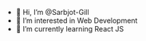 - 👋 Hi, I’m @Sarbjot-Gill
- 👀 I’m interested in Web Development
- 🌱 I’m currently learning React JS

<!---
Sarbjot-Gill/Sarbjot-Gill is a ✨ special ✨ repository because its `README.md` (this file) appears on your GitHub profile.
You can click the Preview link to take a look at your changes.
--->
